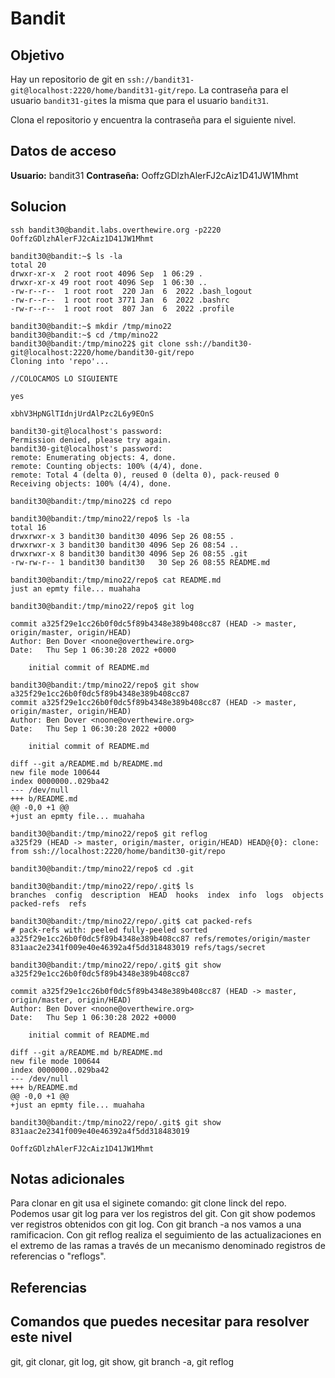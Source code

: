 # Bandit
## Objetivo
Hay un repositorio de git en `ssh://bandit31-git@localhost:2220/home/bandit31-git/repo`. La contraseña para el usuario `bandit31-git`es la misma que para el usuario `bandit31`.

Clona el repositorio y encuentra la contraseña para el siguiente nivel.

## Datos de acceso
**Usuario:** bandit31
**Contraseña:** OoffzGDlzhAlerFJ2cAiz1D41JW1Mhmt

## Solucion

``` shell
ssh bandit30@bandit.labs.overthewire.org -p2220
OoffzGDlzhAlerFJ2cAiz1D41JW1Mhmt

bandit30@bandit:~$ ls -la
total 20
drwxr-xr-x  2 root root 4096 Sep  1 06:29 .
drwxr-xr-x 49 root root 4096 Sep  1 06:30 ..
-rw-r--r--  1 root root  220 Jan  6  2022 .bash_logout
-rw-r--r--  1 root root 3771 Jan  6  2022 .bashrc
-rw-r--r--  1 root root  807 Jan  6  2022 .profile

bandit30@bandit:~$ mkdir /tmp/mino22
bandit30@bandit:~$ cd /tmp/mino22
bandit30@bandit:/tmp/mino22$ git clone ssh://bandit30-git@localhost:2220/home/bandit30-git/repo
Cloning into 'repo'...

//COLOCAMOS LO SIGUIENTE

yes

xbhV3HpNGlTIdnjUrdAlPzc2L6y9EOnS

bandit30-git@localhost's password:
Permission denied, please try again.
bandit30-git@localhost's password:
remote: Enumerating objects: 4, done.
remote: Counting objects: 100% (4/4), done.
remote: Total 4 (delta 0), reused 0 (delta 0), pack-reused 0
Receiving objects: 100% (4/4), done.

bandit30@bandit:/tmp/mino22$ cd repo

bandit30@bandit:/tmp/mino22/repo$ ls -la
total 16
drwxrwxr-x 3 bandit30 bandit30 4096 Sep 26 08:55 .
drwxrwxr-x 3 bandit30 bandit30 4096 Sep 26 08:54 ..
drwxrwxr-x 8 bandit30 bandit30 4096 Sep 26 08:55 .git
-rw-rw-r-- 1 bandit30 bandit30   30 Sep 26 08:55 README.md

bandit30@bandit:/tmp/mino22/repo$ cat README.md
just an epmty file... muahaha

bandit30@bandit:/tmp/mino22/repo$ git log

commit a325f29e1cc26b0f0dc5f89b4348e389b408cc87 (HEAD -> master, origin/master, origin/HEAD)
Author: Ben Dover <noone@overthewire.org>
Date:   Thu Sep 1 06:30:28 2022 +0000

    initial commit of README.md
    
bandit30@bandit:/tmp/mino22/repo$ git show a325f29e1cc26b0f0dc5f89b4348e389b408cc87
commit a325f29e1cc26b0f0dc5f89b4348e389b408cc87 (HEAD -> master, origin/master, origin/HEAD)
Author: Ben Dover <noone@overthewire.org>
Date:   Thu Sep 1 06:30:28 2022 +0000

    initial commit of README.md

diff --git a/README.md b/README.md
new file mode 100644
index 0000000..029ba42
--- /dev/null
+++ b/README.md
@@ -0,0 +1 @@
+just an epmty file... muahaha

bandit30@bandit:/tmp/mino22/repo$ git reflog
a325f29 (HEAD -> master, origin/master, origin/HEAD) HEAD@{0}: clone: from ssh://localhost:2220/home/bandit30-git/repo

bandit30@bandit:/tmp/mino22/repo$ cd .git

bandit30@bandit:/tmp/mino22/repo/.git$ ls
branches  config  description  HEAD  hooks  index  info  logs  objects  packed-refs  refs

bandit30@bandit:/tmp/mino22/repo/.git$ cat packed-refs
# pack-refs with: peeled fully-peeled sorted
a325f29e1cc26b0f0dc5f89b4348e389b408cc87 refs/remotes/origin/master
831aac2e2341f009e40e46392a4f5dd318483019 refs/tags/secret

bandit30@bandit:/tmp/mino22/repo/.git$ git show a325f29e1cc26b0f0dc5f89b4348e389b408cc87

commit a325f29e1cc26b0f0dc5f89b4348e389b408cc87 (HEAD -> master, origin/master, origin/HEAD)
Author: Ben Dover <noone@overthewire.org>
Date:   Thu Sep 1 06:30:28 2022 +0000

    initial commit of README.md

diff --git a/README.md b/README.md
new file mode 100644
index 0000000..029ba42
--- /dev/null
+++ b/README.md
@@ -0,0 +1 @@
+just an epmty file... muahaha

bandit30@bandit:/tmp/mino22/repo/.git$ git show 831aac2e2341f009e40e46392a4f5dd318483019

OoffzGDlzhAlerFJ2cAiz1D41JW1Mhmt

```
## Notas adicionales

Para clonar en git usa el siginete comando: git clone linck del repo.
Podemos usar git log para ver los registros del git.
Con git show podemos ver registros obtenidos con git log.
Con git branch -a nos vamos a una ramificacion.
Con git reflog realiza el seguimiento de las actualizaciones en el extremo de las ramas a través de un mecanismo denominado registros de referencias o "reflogs".

## Referencias

## Comandos que puedes necesitar para resolver este nivel
git, git clonar, git log, git show, git branch -a, git reflog
